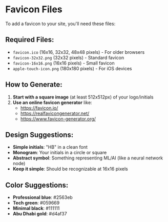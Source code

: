 # Favicon Files

To add a favicon to your site, you'll need these files:

## Required Files:
- `favicon.ico` (16x16, 32x32, 48x48 pixels) - For older browsers
- `favicon-32x32.png` (32x32 pixels) - Standard favicon
- `favicon-16x16.png` (16x16 pixels) - Small favicon
- `apple-touch-icon.png` (180x180 pixels) - For iOS devices

## How to Generate:
1. **Start with a square image** (at least 512x512px) of your logo/initials
2. **Use an online favicon generator** like:
   - https://favicon.io/
   - https://realfavicongenerator.net/
   - https://www.favicon-generator.org/

## Design Suggestions:
- **Simple initials**: "HB" in a clean font
- **Monogram**: Your initials in a circle or square
- **Abstract symbol**: Something representing ML/AI (like a neural network node)
- **Keep it simple**: Should be recognizable at 16x16 pixels

## Color Suggestions:
- **Professional blue**: #2563eb
- **Tech green**: #059669  
- **Minimal black**: #111111
- **Abu Dhabi gold**: #d4af37
